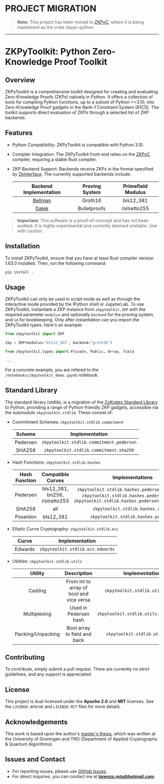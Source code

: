 # PROJECT MIGRATION

> **Note:** This project has been moved to [ZKPyC](https://github.com/zkpyc/zkpyc), where it is being maintained as the crate zkpyc-python

---

# ZKPyToolkit: Python Zero-Knowledge Proof Toolkit

## Overview

ZKPyToolkit is a comprehensive toolkit designed for creating and evaluating Zero-Knowledge Proofs (ZKPs) natively in Python. It offers a collection of tools for compiling Python functions, up to a subset of Python >=3.10, into Zero-Knowledge Proof gadgets in the Rank-1 Constraint System (R1CS). The toolkit supports direct evaluation of ZKPs through a selected list of ZKP backends.

## Features

* Python Compatibility: ZKPyToolkit is compatible with Python 3.10.

* Compiler Integration: The ZKPyToolkit front-end relies on the [ZKPyC](https://github.com/lorenzorota/zkpyc) compiler, requiring a stable Rust compiler.

* ZKP Backend Support: Backends receive ZKPs in the format specified by [ZkInterface](https://github.com/QED-it/zkinterface). The currently supported backends include:

    Backend Implementation | Proving System | Primefield Modulus
    | :---: | :---: | :---: |
    | [Bellman](https://github.com/QED-it/zkinterface-bellman) | Groth16 | bls12_381 |
    | [Dalek](https://github.com/QED-it/bulletproofs) | Bulletproofs | ristretto255 |

> **Important:** This software is a proof-of-concept and has not been audited. It is highly experimental and currently deemed unstable. Use with caution.


## Installation

To install ZKPyToolkit, ensure that you have at least Rust compiler version 1.63.0 installed. Then, run the following command:

```bash
pip install .
```

## Usage

ZKPyToolkit can only be used in _script_ mode as well as through the interactive mode provided by the IPython shell or JupyterLab. To use ZKPyToolkit, instantiate a ZKP instance from `zkpytoolkit.ZKP` with the required parameter `modulus` and optionally `backend` for the proving system, and `id` for bookkeeping. Only after instantiation can you import the ZKPyToolkit types. Here's an example:

```python
from zkpytoolkit import ZKP

zkp = ZKP(modulus="bls12_381", backend="groth16")

from zkpytoolkit.types import Private, Public, Array, field

...
```

For a concrete example, you are refered to the `/notebooks/zkpytoolkit_demo.ipynb` notebook.

## Standard Library

The standard library (stdlib), is a migration of the [ZoKrates Standard Library](https://zokrates.github.io/toolbox/stdlib.html) to Python, providing a range of Python-friendly ZKP gadgets, accessible via the submodule `zkpytoolkit.stdlib`. These consist of:

* Commitment Schemes: `zkpytoolkit.stdlib.commitment`

    |Scheme | Implementation |
    | :---: | :---: |
    | Pedersen | `zkpytoolkit.stdlib.commitment.pedersen` |
    | SHA256 | `zkpytoolkit.stdlib.commitment.sha256` |

* Hash Functions: `zkpytoolkit.stdlib.hashes`

    | Hash Function | Compatible Curves | Implementations |
    | :---: | :---: | :---: |
    | Pedersen | bls12_381, bn256, ristretto255 | `zkpytoolkit.stdlib.hashes.pedersen.bls12_381`, `zkpytoolkit.stdlib.hashes.pedersen.bn256`, `zkpytoolkit.stdlib.hashes.pedersen.ristretto255` |
    | SHA256 | all | `zkpytoolkit.stdlib.hashes.sha256` |
    | Poseidon | bls12_381 | `zkpytoolkit.stdlib.hashes.poseidon` |

* Elliptic Curve Cryptography: `zkpytoolkit.stdlib.ecc`

    | Curve | Implementation |
    | :---: | :---: |
    | Edwards | `zkpytoolkit.stdlib.ecc.edwards` |

* Utilities: `zkpytoolkit.stdlib.utils`

    | Utility | Description | Implementation |
    | :---: | :---: | :---: |
    | Casting | From int to array of bool and vice versa | `zkpytoolkit.stdlib.utils.casts` |
    | Multiplexing | Used in Pedersen hash | `zkpytoolkit.stdlib.utils.multiplexer` |
    | Packing/Unpacking | Bool array to field and back | `zkpytoolkit.stdlib.utils.pack` |

## Contributing

To contribute, simply submit a pull request. There are currently no strict guidelines, and any support is appreciated.

## License

This project is dual-licensed under the **Apache 2.0** and **MIT** licenses. See the `LICENSE-APACHE` and `LICENSE-MIT` files for more details.

## Acknowledgements

This work is based upon the author's [master's thesis](https://fse.studenttheses.ub.rug.nl/33067/), which was written at the University of Groningen and TNO (Department of Applied Cryptography & Quantum Algorithms).

## Issues and Contact

- For reporting issues, please use [GitHub Issues](https://github.com/lorenzorota/zkpyc/issues).
- For direct inquiries, you can contact me at **<lorenzo.rota@hotmail.com>**.
